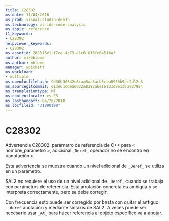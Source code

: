```yaml
---
title: C28302
ms.date: 11/04/2016
ms.prod: visual-studio-dev15
ms.technology: vs-ide-code-analysis
ms.topic: reference
f1_keywords:
- C28302
helpviewer_keywords:
- C28302
ms.assetid: 288316e1-f7ea-4c73-a1e6-8f6fe645fbaf
author: mikeblome
ms.author: mblome
manager: wpickett
ms.workload:
- multiple
ms.openlocfilehash: 9d36b36642e6caa5aa6acb5cea8958b9ec2d12e8
ms.sourcegitcommit: e13e61ddea6032a8282abe16131d9e136a927984
ms.translationtype: MT
ms.contentlocale: es-ES
ms.lasthandoff: 04/26/2018
ms.locfileid: "31890198"
---
```

# <a name="c28302"></a>C28302
Advertencia C28302: parámetro de referencia de C++ para < nombre_parámetro >, adicional `_Deref_` operador no se encontró en \<anotación >.

 Esta advertencia se muestra cuando un nivel adicional de `_Deref_` se utiliza en un parámetro.

 SAL2 no requiere el uso de un nivel adicional de `_Deref_` cuando se trabaja con parámetros de referencia. Esta anotación concreta es ambigua y se interpreta correctamente, pero se debe corregir.

 Con frecuencia esto puede ser corregido por basta con quitar el antiguo `__deref` anotación y mediante sintaxis de SAL2. A veces puede ser necesario usar `_At_` para hacer referencia al objeto específico va a anotar.